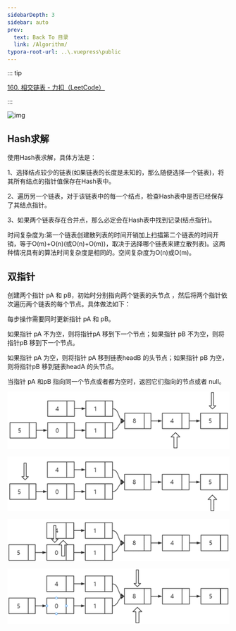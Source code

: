```yaml
---
sidebarDepth: 3
sidebar: auto
prev:
  text: Back To 目录
  link: /Algorithm/
typora-root-url: ..\.vuepress\public
---
```




::: tip

[160. 相交链表 - 力扣（LeetCode）](https://leetcode.cn/problems/intersection-of-two-linked-lists/)

:::

![img](https://assets.leetcode-cn.com/aliyun-lc-upload/uploads/2018/12/14/160_statement.png)



## Hash求解

使用Hash表求解，具体方法是：

1、选择结点较少的链表(如果链表的长度是未知的，那么随便选择一个链表)，将其所有结点的指针值保存在Hash表中。

2、遍历另一个链表，对于该链表中的每一个结点，检查Hash表中是否已经保存了其结点指针。

3、如果两个链表存在合并点，那么必定会在Hash表中找到记录(结点指针)。

时间复杂度为:第一个链表创建散列表的时间开销加上扫描第二个链表的时间开销，等于O(m)+O(n)(或O(n)+O(m))，取决于选择哪个链表来建立散列表)。这两种情况具有的算法时间复杂度是相同的。空间复杂度为O(n)或O(m)。



## 双指针

创建两个指针 pA 和 pB，初始时分别指向两个链表的头节点 ，然后将两个指针依次遍历两个链表的每个节点。具体做法如下：

每步操作需要同时更新指针 pA 和 pB。

如果指针 pA 不为空，则将指针pA 移到下一个节点；如果指针 pB 不为空，则将指针pB 移到下一个节点。

如果指针 pA 为空，则将指针 pA 移到链表headB 的头节点；如果指针 pB 为空，则将指针pB 移到链表headA 的头节点。

当指针 pA 和pB 指向同一个节点或者都为空时，返回它们指向的节点或者 null。

![image-20230923195132076](/images/algorithm/image-20230923195132076.png)

![image-20230923195142876](/images/algorithm/image-20230923195142876.png)

![image-20230923195158061](/images/algorithm/image-20230923195158061.png)

![image-20230923195206825](/images/algorithm/image-20230923195206825.png)